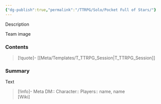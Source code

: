 ```yaml
---
{"dg-publish":true,"permalink":"/TTRPG/Solo/Pocket Full of Stars/"}
---
```


Description

Team image

### Contents

> [!quote]- [[Meta/Templates/T_TTRPG_Session\|T_TTRPG_Session]]
> 
<div class="transclusion internal-embed is-loaded"><div class="markdown-embed">



### Summary

Text

</div></div>




> [!info]- Meta
> DM::
> Character::
> Players:: name, name  
> [Wiki]


